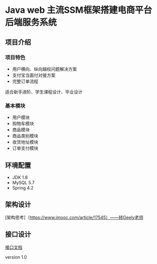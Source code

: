 # Java web 主流SSM框架搭建电商平台后端服务系统 

## 项目介绍
### 项目特色
- 用户横向、纵向越权问题解决方案
- 支付宝当面付对接方案
- 完整订单流程

适合新手进阶、学生课程设计、毕业设计

### 基本模块
- 用户模块
- 购物车模块
- 商品模块
- 商品类别模块
- 收货地址模块
- 订单支付模块

## 环境配置
- JDK 1.8
- MySQL 5.7
- Spring 4.2
## 架构设计
[架构思考]（https://www.imooc.com/article/17545）——转Geely老师
## 接口设计
[接口文档](https://gitee.com/imooccode/happymmallwiki/wikis/Home)

version 1.0
